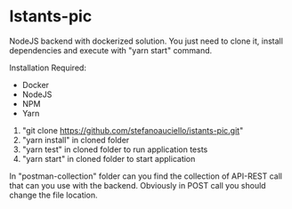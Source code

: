 # Istants-pic

NodeJS backend with dockerized solution.
You just need to clone it, install dependencies and execute with "yarn start" command.

Installation Required:
- Docker
- NodeJS
- NPM
- Yarn

1) "git clone https://github.com/stefanoauciello/istants-pic.git"
2) "yarn install" in cloned folder
3) "yarn test" in cloned folder to run application tests
4) "yarn start" in cloned folder to start application

In "postman-collection" folder can you find the collection of API-REST call that can you use with the backend.
Obviously in POST call you should change the file location.